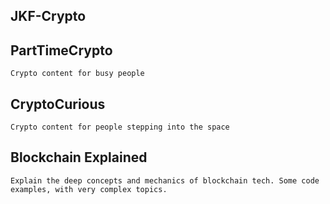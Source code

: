 ## JKF-Crypto
## PartTimeCrypto
	Crypto content for busy people

## CryptoCurious
	Crypto content for people stepping into the space

## Blockchain Explained
	Explain the deep concepts and mechanics of blockchain tech. Some code examples, with very complex topics.





